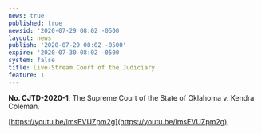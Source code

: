 ```yaml
---
news: true
published: true
newsid: '2020-07-29 08:02 -0500'
layout: news
publish: '2020-07-29 08:02 -0500'
expire: '2020-07-30 08:02 -0500'
system: false
title: Live-Stream Court of the Judiciary
feature: 1
---
```

**No. CJTD-2020-1**, The Supreme Court of the State of Oklahoma v. Kendra Coleman.

[https://youtu.be/lmsEVUZpm2g](https://youtu.be/lmsEVUZpm2g)
